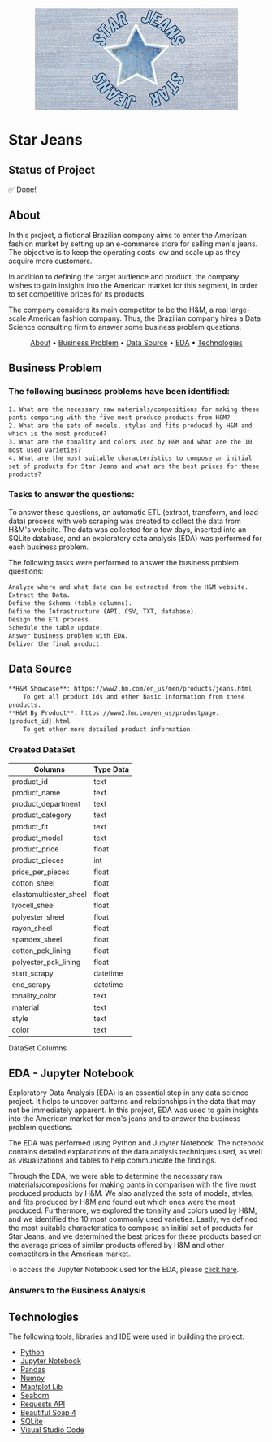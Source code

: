 <div style="text-align:center">
  <img src="https://github.com/luanjesus/star_jeans_webscraping/blob/main/repos/img/star_jeans.png" alt="">
</div>

# Star Jeans
## Status of Project
✅ Done!

## About
In this project, a fictional Brazilian company aims to enter the American fashion market by setting up an e-commerce store for selling men's jeans. The objective is to keep the operating costs low and scale up as they acquire more customers. 

In addition to defining the target audience and product, the company wishes to gain insights into the American market for this segment, in order to set competitive prices for its products.

The company considers its main competitor to be the H&M, a real large-scale American fashion company. Thus, the Brazilian company hires a Data Science consulting firm to answer some business problem questions.

<p align="center">
 <a href="#About">About</a> •
 <a href="#Business-problem">Business Problem</a> •
 <a href="#data-source">Data Source</a> • 
 <a href="#eda--jupyter-notebook">EDA</a> • 
 <a href="#technologies">Technologies</a>  
</p>


## Business Problem

### The following business problems have been identified:

    1. What are the necessary raw materials/compositions for making these pants comparing with the five most produce products from H&M?
    2. What are the sets of models, styles and fits produced by H&M and which is the most produced?
    3. What are the tonality and colors used by H&M and what are the 10 most used varieties?
    4. What are the most suitable characteristics to compose an initial set of products for Star Jeans and what are the best prices for these products?

### Tasks to answer the questions:

To answer these questions, an automatic ETL (extract, transform, and load data) process with web scraping was created to collect the data from H&M's website. The data was collected for a few days, inserted into an SQLite database, and an exploratory data analysis (EDA) was performed for each business problem.

The following tasks were performed to answer the business problem questions:

    Analyze where and what data can be extracted from the H&M website.
    Extract the Data.
    Define the Schema (table columns).
    Define the Infrastructure (API, CSV, TXT, database).
    Design the ETL process.
    Schedule the table update.
    Answer business problem with EDA.
    Deliver the final product.

## Data Source

    **H&M Showcase**: https://www2.hm.com/en_us/men/products/jeans.html
        To get all product ids and other basic information from these products.
    **H&M By Product**: https://www2.hm.com/en_us/productpage.{product_id}.html
        To get other more detailed product information.

### Created DataSet
| Columns                 | Type Data |
| ----------------------- | --------- |
| product_id              | text      |  
| product_name            | text      |  
| product_department      | text      |  
| product_category        | text      |  
| product_fit             | text      |  
| product_model           | text      |  
| product_price           | float     |
| product_pieces          | int       |
| price_per_pieces        | float     |
| cotton_sheel            | float     |
| elastomultiester_sheel  | float     |
| lyocell_sheel           | float     |
| polyester_sheel         | float     |
| rayon_sheel             | float     |
| spandex_sheel           | float     |
| cotton_pck_lining       | float     |
| polyester_pck_lining    | float     |
| start_scrapy            | datetime  |
| end_scrapy              | datetime  |
| tonality_color          | text      |
| material                | text      |
| style                   | text      |   
| color                   | text      |

DataSet Columns

## EDA - Jupyter Notebook

Exploratory Data Analysis (EDA) is an essential step in any data science project. It helps to uncover patterns and relationships in the data that may not be immediately apparent. In this project, EDA was used to gain insights into the American market for men's jeans and to answer the business problem questions.

The EDA was performed using Python and Jupyter Notebook. The notebook contains detailed explanations of the data analysis techniques used, as well as visualizations and tables to help communicate the findings.

Through the EDA, we were able to determine the necessary raw materials/compositions for making pants in comparison with the five most produced products by H&M. We also analyzed the sets of models, styles, and fits produced by H&M and found out which ones were the most produced. Furthermore, we explored the tonality and colors used by H&M, and we identified the 10 most commonly used varieties. Lastly, we defined the most suitable characteristics to compose an initial set of products for Star Jeans, and we determined the best prices for these products based on the average prices of similar products offered by H&M and other competitors in the American market.

To access the Jupyter Notebook used for the EDA, please [click here](https://github.com/luanjesus/star_jeans_webscraping/blob/main/eda.ipynb).

### Answers to the Business Analysis

## Technologies

The following tools, libraries and IDE were used in building the project:

- [Python](https://www.python.org/)
- [Jupyter Notebook](https://jupyter.org/)
- [Pandas](https://pandas.pydata.org/)
- [Numpy](https://numpy.org/)
- [Maptplot Lib](https://matplotlib.org/)
- [Seaborn](https://seaborn.pydata.org/)
- [Requests API](https://requests.readthedocs.io/en/latest/)
- [Beautiful Soap 4](https://www.crummy.com/software/BeautifulSoup/bs4/doc/)
- [SQLite](https://www.sqlite.org/index.html)
- [Visual Studio Code](https://code.visualstudio.com/)

